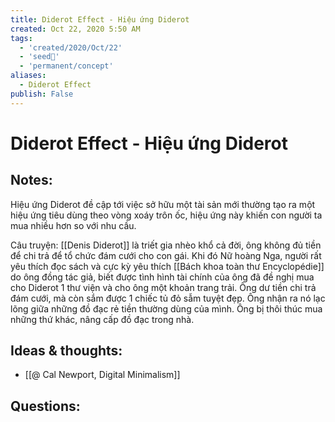 ```yaml
---
title: Diderot Effect - Hiệu ứng Diderot
created: Oct 22, 2020 5:50 AM
tags:
  - 'created/2020/Oct/22'
  - 'seed🥜'
  - 'permanent/concept'
aliases:
  - Diderot Effect
publish: False
---
```

# Diderot Effect - Hiệu ứng Diderot

## Notes:
Hiệu ứng Diderot đề cập tới việc sở hữu một tài sản mới thường tạo ra một hiệu ứng tiêu dùng theo vòng xoáy trôn ốc, hiệu ứng này khiến con người ta mua nhiều hơn so với nhu cầu.

Câu truyện:
[[Denis Diderot]] là triết gia nhèo khổ cả đời, ông không đủ tiền để chi trả để tổ chức đám cưới cho con gái. Khi đó Nữ hoàng Nga, người rất yêu thích đọc sách và cực kỳ yêu thích [[Bách khoa toàn thư Encyclopédie]] do ông đồng tác giả, biết được tình hình tài chính của ông đã đề nghị mua cho Diderot 1 thư viện và cho ông một khoản trang trải. Ông dư tiền chi trả đám cưới, mà còn sắm được 1 chiếc tủ đỏ sẫm tuyệt đẹp. Ông nhận ra nó lạc lõng giữa những đồ đạc rẻ tiền thường dùng của mình. Ông bị thôi thúc mua những thứ khác, nâng cấp đồ đạc trong nhà.

## Ideas & thoughts:
- [[@ Cal Newport, Digital Minimalism]]

## Questions:


